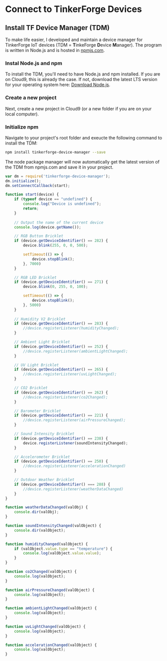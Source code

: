 # Connect to TinkerForge Devices

## Install TF Device Manager \(TDM\)

To make life easier, I developed and maintain a device manager for TinkerForge IoT devices \(TDM = **T**inkeForge **D**evice **M**anager\). The program is written in Node.js and is hosted in [npmjs.com](https://www.npmjs.com/package/tinkerforge-device-manager).

### Instal Node.js and npm

To install the TDM, you'll need to have Node.js and npm installed. If you are on Cloud9, this is already the case. If not, download the latest LTS version for your operating system here: [Download Node.js](https://nodejs.org/en/download/).

### Create a new project

Next, create a new project in Cloud9 \(or a new folder if you are on your local computer\).

### Initialize npm

Navigate to your project's root folder and exeucte the following command to install the TDM:

```bash
npm install tinkerforge-device-manager --save
```

The node package manager will now automatically get the latest version of the TDM from npmjs.com and save it in your project.

```javascript
var dm = require('tinkerforge-device-manager');
dm.initialize();
dm.setConnectCallback(start);

function start(device) {
    if (typeof device == "undefined") {
        console.log("Device is undefined");
        return;
    }
    
    // Output the name of the current device
    console.log(device.getName());

    // RGB Button Bricklet
    if (device.getDeviceIdentifier() == 282) {
        device.blink(255, 0, 0, 500);

        setTimeout(() => {
            device.stopBlink();
        }, 7000)
    }

    // RGB LED Bricklet
    if (device.getDeviceIdentifier() == 271) {
        device.blink(0, 255, 0, 100);

        setTimeout(() => {
            device.stopBlink();
        }, 5000)
    }
    
    // Humidity V2 Bricklet
    if (device.getDeviceIdentifier() == 283) {
        //device.registerListener(humidityChanged);
    }

    // Ambient Light Bricklet
    if (device.getDeviceIdentifier() == 252) {
        //device.registerListener(ambientLightChanged);
    }

    // UV Light Bricklet
    if (device.getDeviceIdentifier() == 265) {
        //device.registerListener(uvLightChanged);
    }

    // CO2 Bricklet
    if (device.getDeviceIdentifier() == 262) {
        //device.registerListener(co2Changed);
    }

    // Barometer Bricklet
    if (device.getDeviceIdentifier() == 221) {
        //device.registerListener(airPressureChanged);
    }

    // Sound Intensity Bricklet
    if (device.getDeviceIdentifier() == 238) {
        device.registerListener(soundIntensityChanged);
    }

    // Accelerometer Bricklet
    if (device.getDeviceIdentifier() == 250) {
        //device.registerListener(accelerationChanged)
    }

    // Outdoor Weather Bricklet
    if (device.getDeviceIdentifier() === 288) {
        //device.registerListener(weatherDataChanged)
    }
}

function weatherDataChanged(valObj) {
    console.dir(valObj);
}

function soundIntensityChanged(valObject) {
    console.dir(valObject);
}

function humidityChanged(valObject) {
    if (valObject.value.type == "temperature") {
        console.log(valObject.value.value);
    }
}

function co2Changed(valObject) {
    console.log(valObject);
}

function airPressureChanged(valObject) {
    console.log(valObject);
}

function ambientLightChanged(valObject) {
    console.log(valObject);
}

function uvLightChanged(valObject) {
    console.log(valObject);
}

function accelerationChanged(valObject) {
    console.log(valObject);
}
```

